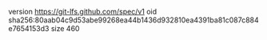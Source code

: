 version https://git-lfs.github.com/spec/v1
oid sha256:80aab04c9d53abe99268ea44b1436d932810ea4391ba81c087c884e7654153d3
size 460
